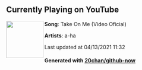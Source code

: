 ## Currently Playing on YouTube

[<img align="left" width="100" src="https://yt3.ggpht.com/ytc/AAUvwnh0y4Q2Pp6CW3Z4jVn7Jbngi8sNSsyFjjDymAUr2Q=s48-c-k-c0x00ffffff-no-rj-mo">](https://www.youtube.com/channel/UCeEi1My3KTXHT0SG1JkR9gA)

**Song**: Take On Me (Video Oficial)

**Artists**: a-ha

Last updated at 04/13/2021 11:32

#### Generated with [20chan/github-now](https://github.com/20chan/github-now)